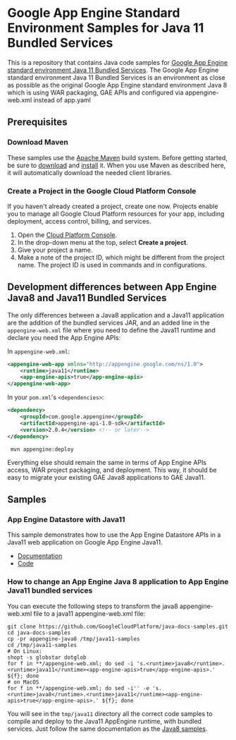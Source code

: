 # Google App Engine Standard Environment Samples for Java 11 Bundled Services

This is a repository that contains Java code samples for [Google App Engine
standard environment Java 11 Bundled Services][ae-docs].
The Google App Engine standard environment Java 11 Bundled Services is an environment 
as close as possible as the original Google App Engine standard environment Java 8
which is using WAR packaging, GAE APIs and configured via appengine-web.xml instead of app.yaml

[ae-docs]: https://cloud.google.com/appengine/docs/standard/java11/services/access

## Prerequisites

### Download Maven

These samples use the [Apache Maven][maven] build system. Before getting
started, be sure to [download][maven-download] and [install][maven-install] it.
When you use Maven as described here, it will automatically download the needed
client libraries.

[maven]: https://maven.apache.org
[maven-download]: https://maven.apache.org/download.cgi
[maven-install]: https://maven.apache.org/install.html
[java8-samples]: https://github.com/GoogleCloudPlatform/java-docs-samples/tree/main/appengine-java8#readme

### Create a Project in the Google Cloud Platform Console

If you haven't already created a project, create one now. Projects enable you to
manage all Google Cloud Platform resources for your app, including deployment,
access control, billing, and services.

1. Open the [Cloud Platform Console][cloud-console].
1. In the drop-down menu at the top, select **Create a project**.
1. Give your project a name.
1. Make a note of the project ID, which might be different from the project
   name. The project ID is used in commands and in configurations.

[cloud-console]: https://console.cloud.google.com/


## Development differences between App Engine Java8 and Java11 Bundled Services

The only differences between a Java8 application and a Java11 application are the addition of the bundled services JAR, and an added line in the `appengine-web.xml` file
where you need to define the Java11 runtime and declare you need the App Engine APIs:

In `appengine-web.xml`:
```XML
<appengine-web-app xmlns="http://appengine.google.com/ns/1.0">
    <runtime>java11</runtime>
    <app-engine-apis>true</app-engine-apis>
</appengine-web-app>
```

In your `pom.xml`'s `<dependencies>`:
```XML
<dependency>
    <groupId>com.google.appengine</groupId>
    <artifactId>appengine-api-1.0-sdk</artifactId>
    <version>2.0.4</version> <!-- or later-->
</dependency>
```


```shell
 mvn appengine:deploy
```


Everything else should remain the same in terms of App Engine APIs access, WAR project packaging, and deployment.
This way, it should  be easy to migrate your existing GAE Java8 applications to GAE Java11.

## Samples

### App Engine Datastore with Java11

This sample demonstrates how to use the App Engine Datastore APIs in a Java11 web application on Google App Engine Java11.

- [Documentation][ae-docs]
- [Code](https://github.com/GoogleCloudPlatform/java-docs-samples/tree/main/appengine-standard-java11-bunded-services/datastore)

### How to change an App Engine Java 8 application to App Engine Java11 bundled services

You can execute the following steps to transform the java8 appengine-web.xml file to a java11 appengine-web.xml file:

```shell
git clone https://github.com/GoogleCloudPlatform/java-docs-samples.git
cd java-docs-samples
cp -pr appengine-java8 /tmp/java11-samples
cd /tmp/java11-samples
# On Linux:
shopt -s globstar dotglob
for f in **/appengine-web.xml; do sed -i 's.<runtime>java8</runtime>.<runtime>java11</runtime><app-engine-apis>true</app-engine-apis>.' ${f}; done 
# on MacOS
for f in **/appengine-web.xml; do sed -i'' -e 's.<runtime>java8</runtime>.<runtime>java11</runtime><app-engine-apis>true</app-engine-apis>.' ${f}; done
 ```
	 
You will see in the `tmp/java11` directory all the correct code samples to compile and deploy to the Java11 AppEngine runtime, with bundled services.
Just follow the same documentation as the [Java8 samples][java8-samples].
	 
	 

